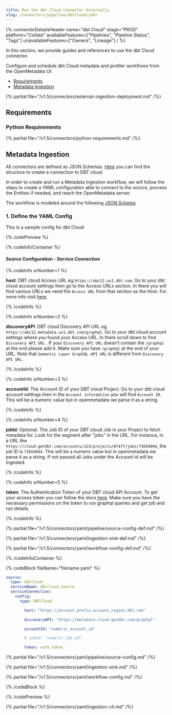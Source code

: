```yaml
---
title: Run the dbt Cloud Connector Externally
slug: /connectors/pipeline/dbtcloud/yaml
---
```


{% connectorDetailsHeader
name="dbt Cloud"
stage="PROD"
platform="Collate"
availableFeatures=["Pipelines", "Pipeline Status", "Tags"]
unavailableFeatures=["Owners", "Lineage"]
/ %}


In this section, we provide guides and references to use the dbt Cloud connector.

Configure and schedule dbt Cloud metadata and profiler workflows from the OpenMetadata UI:

- [Requirements](#requirements)
- [Metadata Ingestion](#metadata-ingestion)

{% partial file="/v1.5/connectors/external-ingestion-deployment.md" /%}

## Requirements

### Python Requirements

{% partial file="/v1.5/connectors/python-requirements.md" /%}

## Metadata Ingestion

All connectors are defined as JSON Schemas.
[Here](https://github.com/open-metadata/OpenMetadata/blob/main/openmetadata-spec/src/main/resources/json/schema/entity/services/connections/pipeline/dbtCloudConnection.json)
you can find the structure to create a connection to DBT cloud.

In order to create and run a Metadata Ingestion workflow, we will follow
the steps to create a YAML configuration able to connect to the source,
process the Entities if needed, and reach the OpenMetadata server.

The workflow is modeled around the following
[JSON Schema](https://github.com/open-metadata/OpenMetadata/blob/main/openmetadata-spec/src/main/resources/json/schema/metadataIngestion/workflow.json)

### 1. Define the YAML Config

This is a sample config for dbt Cloud:

{% codePreview %}

{% codeInfoContainer %}

#### Source Configuration - Service Connection

{% codeInfo srNumber=1 %}

**host**: DBT cloud Access URL eg.`https://abc12.us1.dbt.com`. Go to your dbt cloud account settings then go to the Access URLs section. In there you will find various URLs we need the `Access URL` from that section as the Host. For more info visit [here](https://docs.getdbt.com/docs/cloud/about-cloud/access-regions-ip-addresses#api-access-urls).

{% /codeInfo %}

{% codeInfo srNumber=2 %}

**discoveryAPI**: DBT cloud Discovery API URL eg. `https://abc12.metadata.us1.dbt.com/graphql`. Go to your dbt cloud account settings where you found your Access URL. In there scroll down to find `Discovery API URL` . If your `Discovery API URL` doesn't contain the `/graphql` at the end please add it. Make sure you have `/graphql` at the end of your URL. Note that `Semantic Layer GraphQL API URL` is different from `Discovery API URL`.

{% /codeInfo %}

{% codeInfo srNumber=3 %}

**accountId**: The Account ID of your DBT cloud Project. Go to your dbt cloud account settings then in the `Account information` you will find `Account ID`. This will be a numeric value but in openmetadata we parse it as a string.

{% /codeInfo %}

{% codeInfo srNumber=4 %}

**jobId**: Optional. The Job ID of your DBT cloud Job in your Project to fetch metadata for. Look for the segment after "jobs" in the URL. For instance, in a URL like `https://cloud.getdbt.com/accounts/123/projects/87477/jobs/73659994`, the job ID is `73659994`. This will be a numeric value but in openmetadata we parse it as a string. If not passed all Jobs under the Account id will be ingested.

{% /codeInfo %}

{% codeInfo srNumber=5 %}

**token**: The Authentication Token of your DBT cloud API Account. To get your access token you can follow the docs [here](https://docs.getdbt.com/docs/dbt-cloud-apis/authentication).
Make sure you have the necessary permissions on the token to run graphql queries and get job and run details. 

{% /codeInfo %}


{% partial file="/v1.5/connectors/yaml/pipeline/source-config-def.md" /%}

{% partial file="/v1.5/connectors/yaml/ingestion-sink-def.md" /%}

{% partial file="/v1.5/connectors/yaml/workflow-config-def.md" /%}

{% /codeInfoContainer %}

{% codeBlock fileName="filename.yaml" %}


```yaml {% isCodeBlock=true %}
source:
  type: dbtcloud
  serviceName: dbtcloud_source
  serviceConnection:
    config:
      type: DBTCloud
```
```yaml {% srNumber=1 %}
        host: "https://account_prefix.account_region.dbt.com"
```
```yaml {% srNumber=2 %}
        discoveryAPI: "https://metadata.cloud.getdbt.com/graphql"
```
```yaml {% srNumber=3 %}
        accountId: "numeric_account_id"
```
```yaml {% srNumber=4 %}
        # jobId: "numeric_job_id"
```
```yaml {% srNumber=5 %}
        token: auth_token
```

{% partial file="/v1.5/connectors/yaml/pipeline/source-config.md" /%}

{% partial file="/v1.5/connectors/yaml/ingestion-sink.md" /%}

{% partial file="/v1.5/connectors/yaml/workflow-config.md" /%}

{% /codeBlock %}

{% /codePreview %}

{% partial file="/v1.5/connectors/yaml/ingestion-cli.md" /%}
